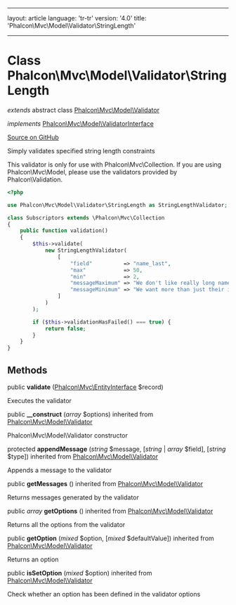 * * *

layout: article language: 'tr-tr' version: '4.0' title: 'Phalcon\Mvc\Model\Validator\StringLength'

* * *

# Class **Phalcon\Mvc\Model\Validator\StringLength**

*extends* abstract class [Phalcon\Mvc\Model\Validator](/4.0/en/api/Phalcon_Mvc_Model_Validator)

*implements* [Phalcon\Mvc\Model\ValidatorInterface](/4.0/en/api/Phalcon_Mvc_Model_ValidatorInterface)

<a href="https://github.com/phalcon/cphalcon/tree/v4.0.0/phalcon/mvc/model/validator/stringlength.zep" class="btn btn-default btn-sm">Source on GitHub</a>

Simply validates specified string length constraints

This validator is only for use with Phalcon\Mvc\Collection. If you are using Phalcon\Mvc\Model, please use the validators provided by Phalcon\Validation.

```php
<?php

use Phalcon\Mvc\Model\Validator\StringLength as StringLengthValidator;

class Subscriptors extends \Phalcon\Mvc\Collection
{
    public function validation()
    {
        $this->validate(
            new StringLengthValidator(
                [
                    "field"          => "name_last",
                    "max"            => 50,
                    "min"            => 2,
                    "messageMaximum" => "We don't like really long names",
                    "messageMinimum" => "We want more than just their initials",
                ]
            )
        );

        if ($this->validationHasFailed() === true) {
            return false;
        }
    }
}

```

## Methods

public **validate** ([Phalcon\Mvc\EntityInterface](/4.0/en/api/Phalcon_Mvc_EntityInterface) $record)

Executes the validator

public **__construct** (*array* $options) inherited from [Phalcon\Mvc\Model\Validator](/4.0/en/api/Phalcon_Mvc_Model_Validator)

Phalcon\Mvc\Model\Validator constructor

protected **appendMessage** (*string* $message, [*string* | *array* $field], [*string* $type]) inherited from [Phalcon\Mvc\Model\Validator](/4.0/en/api/Phalcon_Mvc_Model_Validator)

Appends a message to the validator

public **getMessages** () inherited from [Phalcon\Mvc\Model\Validator](/4.0/en/api/Phalcon_Mvc_Model_Validator)

Returns messages generated by the validator

public *array* **getOptions** () inherited from [Phalcon\Mvc\Model\Validator](/4.0/en/api/Phalcon_Mvc_Model_Validator)

Returns all the options from the validator

public **getOption** (*mixed* $option, [*mixed* $defaultValue]) inherited from [Phalcon\Mvc\Model\Validator](/4.0/en/api/Phalcon_Mvc_Model_Validator)

Returns an option

public **isSetOption** (*mixed* $option) inherited from [Phalcon\Mvc\Model\Validator](/4.0/en/api/Phalcon_Mvc_Model_Validator)

Check whether an option has been defined in the validator options
